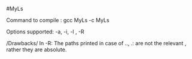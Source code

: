 #MyLs

Command to compile : gcc MyLs -c MyLs

Options supported: -a, -i, -l , -R

/Drawbacks/ In -R: The paths printed in case of .., .: are not the relevant , rather they are absolute.
